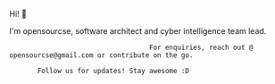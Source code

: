 Hi! 👋

I'm opensourcse, software architect and cyber intelligence team lead.

                                       For enquiries, reach out @ opensourcse@gmail.com or contribute on the go.

           Follow us for updates! Stay awesome :D
